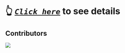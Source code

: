 # 👆 [_`Click here`_](https://github.com/RitamPaul/Beginner-Friendly/blob/main/CONTRIBUTING.md) to see details

## Contributors
<a href="https://github.com/RitamPaul/Beginner-Friendly/graphs/contributors">
  <img src="https://contrib.rocks/image?repo=RitamPaul/Beginner-Friendly" />
</a>

